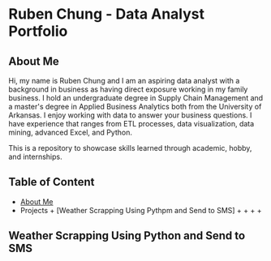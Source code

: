 # Ruben Chung - Data Analyst Portfolio

## About Me

Hi, my name is Ruben Chung and I am an aspiring data analyst with a background in business as having direct exposure working in my family business. I hold an undergraduate degree in Supply Chain Management and a master's degree in Applied Business Analytics both from the University of Arkansas. I enjoy working with data to answer your business questions. I have experience that ranges from ETL processes, data visualization, data mining, advanced Excel, and Python.

This is a repository to showcase skills learned through academic, hobby, and internships.

## Table of Content
- [About Me](#about)
- Projects
      + [Weather Scrapping Using Pythpm and Send to SMS]
      +
      +
      +
      +
    


## Weather Scrapping Using Python and Send to SMS
